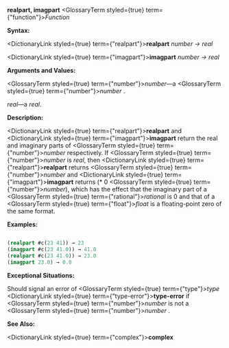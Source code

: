 **realpart, imagpart** <GlossaryTerm styled={true} term={"function"}><i>Function</i></GlossaryTerm> 



**Syntax:** 



<DictionaryLink styled={true} term={"realpart"}><b>realpart</b></DictionaryLink> *number → real* 



<DictionaryLink styled={true} term={"imagpart"}><b>imagpart</b></DictionaryLink> *number → real* 



**Arguments and Values:** 



<GlossaryTerm styled={true} term={"number"}><i>number</i></GlossaryTerm>—a <GlossaryTerm styled={true} term={"number"}><i>number</i></GlossaryTerm> . 



*real*—a *real*. 



**Description:** 



<DictionaryLink styled={true} term={"realpart"}><b>realpart</b></DictionaryLink> and <DictionaryLink styled={true} term={"imagpart"}><b>imagpart</b></DictionaryLink> return the real and imaginary parts of <GlossaryTerm styled={true} term={"number"}><i>number</i></GlossaryTerm> respectively. If <GlossaryTerm styled={true} term={"number"}><i>number</i></GlossaryTerm> is *real*, then <DictionaryLink styled={true} term={"realpart"}><b>realpart</b></DictionaryLink> returns <GlossaryTerm styled={true} term={"number"}><i>number</i></GlossaryTerm> and <DictionaryLink styled={true} term={"imagpart"}><b>imagpart</b></DictionaryLink> returns (\* 0 <GlossaryTerm styled={true} term={"number"}><i>number</i></GlossaryTerm>), which has the effect that the imaginary part of a <GlossaryTerm styled={true} term={"rational"}><i>rational</i></GlossaryTerm> is 0 and that of a <GlossaryTerm styled={true} term={"float"}><i>float</i></GlossaryTerm> is a floating-point zero of the same format. 



**Examples:**
```lisp

(realpart #c(23 41)) → 23 
(imagpart #c(23 41.0)) → 41.0 
(realpart #c(23 41.0)) → 23.0 
(imagpart 23.0) → 0.0 

```
**Exceptional Situations:** 



Should signal an error of <GlossaryTerm styled={true} term={"type"}><i>type</i></GlossaryTerm> <DictionaryLink styled={true} term={"type-error"}><b>type-error</b></DictionaryLink> if <GlossaryTerm styled={true} term={"number"}><i>number</i></GlossaryTerm> is not a <GlossaryTerm styled={true} term={"number"}><i>number</i></GlossaryTerm> . 



**See Also:** 



<DictionaryLink styled={true} term={"complex"}><b>complex</b></DictionaryLink> 







 



 




